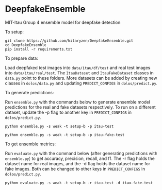 # DeepfakeEnsemble
MIT-Itau Group 4 ensemble model for deepfake detection

To setup:

```
git clone https://github.com/hilaryzen/DeepfakeEnsemble.git
cd DeepfakeEnsemble
pip install -r requirements.txt
```

To prepare data:

Load deepfaked test images into `data/itau/df/test` and real test images into `data/itau/real/test`. The `ItauDataset` and `ItauFakeDataset` classes in `data.py` point to these folders. More datasets can be added by creating new classes in `dolos/data.py` and updating `PREDICT_CONFIGS` in `dolos/predict.py`.

To generate predictions:

Run `ensemble.py` with the commands below to generate ensemble model predictions for the real and fake datasets respectively. To run on a different dataset, update the -p flag to another key in `PREDICT_CONFIGS` in `dolos/predict.py`.

```
python ensemble.py -s weak -t setup-b -p itau-test
```
```
python ensemble.py -s weak -t setup-b -p itau-fake-test
```

To get ensemble metrics:

Run `evaluate.py` with the command below (after generating predictions with `ensemble.py`) to get accuracy, precision, recall, and f1. The -r flag holds the dataset name for real images, and the -d flag holds the dataset name for fake images. Both can be changed to other keys in `PREDICT_CONFIGS` in `dolos/predict.py`.

```
python evaluate.py -s weak -t setup-b -r itau-test -d itau-fake-test
```